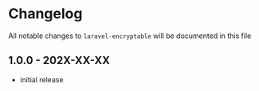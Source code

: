 # Changelog

All notable changes to `laravel-encryptable` will be documented in this file

## 1.0.0 - 202X-XX-XX

- initial release
